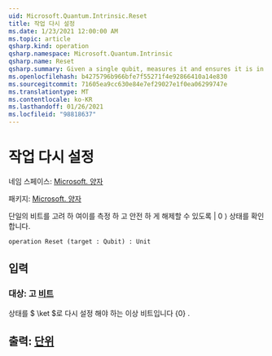 ```yaml
---
uid: Microsoft.Quantum.Intrinsic.Reset
title: 작업 다시 설정
ms.date: 1/23/2021 12:00:00 AM
ms.topic: article
qsharp.kind: operation
qsharp.namespace: Microsoft.Quantum.Intrinsic
qsharp.name: Reset
qsharp.summary: Given a single qubit, measures it and ensures it is in the |0⟩ state such that it can be safely released.
ms.openlocfilehash: b4275796b966bfe7f55271f4e92866410a14e830
ms.sourcegitcommit: 71605ea9cc630e84e7ef29027e1f0ea06299747e
ms.translationtype: MT
ms.contentlocale: ko-KR
ms.lasthandoff: 01/26/2021
ms.locfileid: "98818637"
---
```

# <a name="reset-operation"></a>작업 다시 설정

네임 스페이스: [Microsoft. 양자](xref:Microsoft.Quantum.Intrinsic)

패키지: [Microsoft. 양자](https://nuget.org/packages/Microsoft.Quantum.QSharp.Core)


단일의 비트를 고려 하 여이를 측정 하 고 안전 하 게 해제할 수 있도록 | 0 ⟩ 상태를 확인 합니다.

```qsharp
operation Reset (target : Qubit) : Unit
```


## <a name="input"></a>입력

### <a name="target--qubit"></a>대상: 고 [비트](xref:microsoft.quantum.lang-ref.qubit)

상태를 $ \ket $로 다시 설정 해야 하는 이상 비트입니다 {0} .



## <a name="output--unit"></a>출력: [단위](xref:microsoft.quantum.lang-ref.unit)

